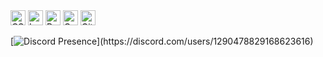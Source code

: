<img src="https://simpleicons.org/icons/csharp.svg" alt="CSharp" width="24"/>
<img src="https://simpleicons.org/icons/lua.svg" alt="Lua" width="24"/>
<img src="https://simpleicons.org/icons/python.svg" alt="Python" width="24"/>
<img src="https://simpleicons.org/icons/cplusplus.svg" alt="C++" width="24"/>
<img src="https://simpleicons.org/icons/git.svg" alt="Git" width="24"/>

[![Discord Presence](https://lanyard.cnrad.dev/api/1290478829168623616?theme=dark&bg=111110&hideDiscrim=true&borderRadius=30px&idleMessage=Coding%20CSharp%20or%20Python...)](https://discord.com/users/1290478829168623616)
